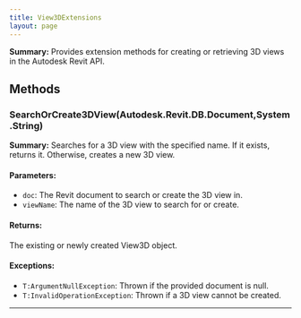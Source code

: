```yaml
---
title: View3DExtensions
layout: page
---
```


**Summary:** Provides extension methods for creating or retrieving 3D views in the Autodesk Revit API.

## Methods

### SearchOrCreate3DView(Autodesk.Revit.DB.Document,System.String)

**Summary:** Searches for a 3D view with the specified name. If it exists, returns it. Otherwise, creates a new 3D view.

#### Parameters:
- `doc`: The Revit document to search or create the 3D view in.
- `viewName`: The name of the 3D view to search for or create.

#### Returns:
The existing or newly created View3D object.

#### Exceptions:
- `T:ArgumentNullException`: Thrown if the provided document is null.
- `T:InvalidOperationException`: Thrown if a 3D view cannot be created.

---

